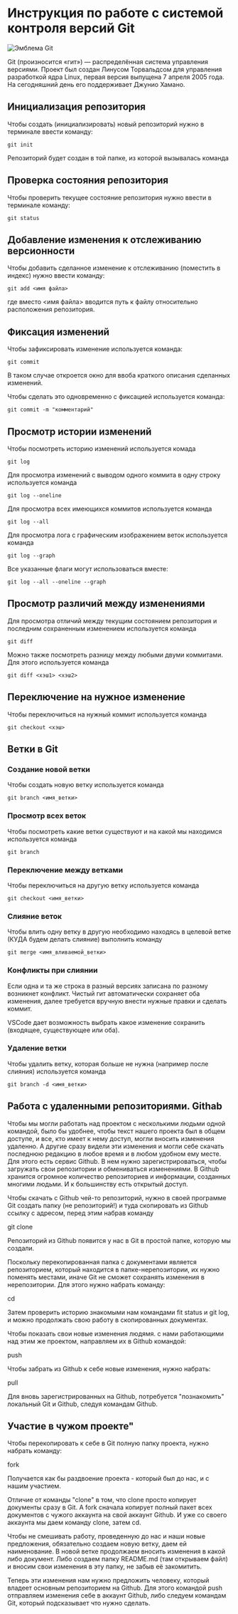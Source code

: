 # **Инструкция по работе с системой контроля версий Git**

![Эмблема Git](git.jpg)

Git (произносится «гит») — распределённая система управления версиями. Проект был создан Линусом Торвальдсом для управления разработкой ядра Linux, первая версия выпущена 7 апреля 2005 года. На сегодняшний день его поддерживает Джунио Хамано.

## Инициализация репозитория

Чтобы создать (инициализировать) новый репозиторий нужно в терминале ввести команду:

    git init

Репозиторий будет создан в той папке, из которой вызывалась команда

## Проверка состояния репозитория

Чтобы проверить текущее состояние репозитория нужно ввести в терминале команду:

    git status

## Добавление изменения к отслеживанию версионности

Чтобы добавить сделанное изменение к отслеживанию (поместить в индекс) нужно ввести команду:

    git add <имя файла>

где вместо <имя файла> вводится путь к файлу относительно расположения репозитория.

## Фиксация изменений

Чтобы зафиксировать изменение используется команда:

    git commit

В таком случае откроется окно для ввоба краткого описания сделанных изменений.

Чтобы сделать это одновременно с фиксацией используется команда:

    git commit -m "комментарий"

## Просмотр истории изменений

Чтобы посмотреть историю изменений используется комада

    git log

Для просмотра изменений с выводом одного коммита в одну строку используется команда

    git log --oneline

Для просмотра всех имеющихся коммитов используется команда

    git log --all

Для просмотра лога с графическим изображением веток используется команда

    git log --graph

Все указанные флаги могут использоваться вместе:

    git log --all --oneline --graph

## Просмотр различий между изменениями

Для просмотра отличий между текущим состоянием репозитория и последним сохраненным изменением используется команда

    git diff

Можно также посмотреть разницу между любыми двуми коммитами. Для этого используется команда

    git diff <хэш1> <хэш2>

## Переключение на нужное изменение

Чтобы переключиться на нужный коммит используется команда

    git checkout <хэш>

## Ветки в Git

### Создание новой ветки

Чтобы создать новую ветку используется команда

    git branch <имя_ветки>

### Просмотр всех веток

Чтобы посмотреть какие ветки существуют и на какой мы находимся используется команда

    git branch

### Переключение между ветками

Чтобы переключиться на другую ветку используется команда

    git checkout <имя_ветки>

### Слияние веток

Чтобы влить одну ветку в другую необходимо находясь в целевой ветке (КУДА будем делать слияние) выполнить команду

    git merge <имя_вливаемой_ветки>

### Конфликты при слиянии

Если одна и та же строка в разный версиях записана по разному возникнет конфликт.
Чистый гит автоматически сохраняет оба изменения, далее требуется вручную внести нужные правки и сделать коммит.

VSСode дает возможность выбрать какое изменение сохранить (входящее, существующее или оба).

### Удаление ветки

Чтобы удалить ветку, которая больше не нужна (например после слияния) используется команда

    git branch -d <имя_ветки>

## Работа с удаленными репозиториями. Githab

Чтобы мы могли работать над проектом с несколькими людьми одной командой, было бы удобнее, чтобы текст нашего проекта был в общем доступе, и все, кто имеет к нему доступ, могли вносить изменения удаленно. А другие сразу видели эти изменения и могли себе скачать последнюю редакцию в любое время и в любом удобном ему месте. Для этого есть сервис Github.  В нем нужно зарегистрироваться, чтобы загружать свои репозитории и обмениваться изменениями. В Github хранится огромное количество репозиториев и информации, созданных многими людьми. И к большинству есть открытый доступ. 

 Чтобы скачать с Github чей-то репозиторий, нужно в своей программе Git создать папку (не репозиторий!) и туда скопировать из Github ссылку с адресом, перед этим набрав команду

 git clone

 Репозиторий из Github появится у нас в Git в простой папке, которую мы создали. 

 Поскольку перекопированная папка с документами является репозиторием, который находится в папке-нерепозитории, их нужно поменять местами, иначе Git не сможет сохранять изменения  в нерепозитории. Для этого нужно набрать команду:

 сd <name repository>

Затем проверить историю знакомыми нам командами fit status и git log, и можно продолжать свою работу в скопированных документах. 

Чтобы показать свои новые изменения людямя. с нами работающими над этим же проектом, направляем их в Github командой:

push

Чтобы забрать из Github к себе новые изменения, нужно набрать:

pull

Для вновь зарегистрированных на Github,  потребуется "познакомить" локальный Git и Github, следуя командам Github. 

## Участие в чужом проекте"

Чтобы перекопировать к себе в Git полную папку проекта, нужно набрать команду:

fork

Получается как бы раздвоение проекта - который был до нас, и с нашим участием. 

Отличие от команды "сlone" в том, что clone просто копирует документы сразу в Git. А fork сначала копирует полный пакет всех документов с чужого аккаунта на свой аккаунт Github. И уже со своего аккаунта мы даем команду clone, затем cd.
 
 Чтобы не смешивать работу, проведенную до нас и наши новые предложения, обязательно создаем новую ветку, даем ей наименование. В новой ветке продолжаем вносить изменения в какой либо документ. Либо создаем папку README.md (там открываем файл) и вносим свои изменения в эту папку, не забыв её закомитить.

 Теперь эти изменения нам нужно предложить человеку, который владеет основным репозиторием на Github. Для этого командой push отправляем изменения себе в аккаунт Github, либо следуем командам Git, который подсказывает что нужно сделать. 





